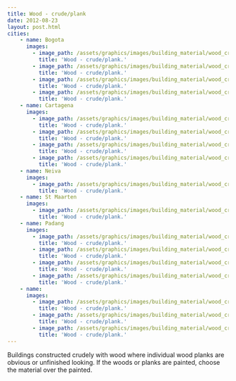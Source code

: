 ```yaml
---
title: Wood - crude/plank
date: 2012-08-23
layout: post.html
cities:
    - name: Bogota
      images:
        - image_path: /assets/graphics/images/building_material/wood_crude-plank/wood_crude-plank_bogota_01.jpg
          title: 'Wood - crude/plank.'           
        - image_path: /assets/graphics/images/building_material/wood_crude-plank/wood_crude-plank_bogota_02.jpg
          title: 'Wood - crude/plank.'
        - image_path: /assets/graphics/images/building_material/wood_crude-plank/wood_crude-plank_bogota_03.jpg
          title: 'Wood - crude/plank.'           
        - image_path: /assets/graphics/images/building_material/wood_crude-plank/wood_crude-plank_bogota_04.jpg
          title: 'Wood - crude/plank.'            
    - name: Cartagena
      images:
        - image_path: /assets/graphics/images/building_material/wood_crude-plank/wood_crude-plank_cartagena_01.jpg
          title: 'Wood - crude/plank.'          
        - image_path: /assets/graphics/images/building_material/wood_crude-plank/wood_crude-plank_cartagena_02.jpg
          title: 'Wood - crude/plank.'          
        - image_path: /assets/graphics/images/building_material/wood_crude-plank/wood_crude-plank_cartagena_03.jpg
          title: 'Wood - crude/plank.'          
        - image_path: /assets/graphics/images/building_material/wood_crude-plank/wood_crude-plank_cartagena_04.jpg
          title: 'Wood - crude/plank.'          
    - name: Neiva
      images:
        - image_path: /assets/graphics/images/building_material/wood_crude-plank/wood_crude_plank_neiva_01.jpg
          title: 'Wood - crude/plank.'          
    - name: St Maarten
      images:
        - image_path: /assets/graphics/images/building_material/wood_crude-plank/wood_crude_plank_st_maarten_01.jpg
          title: 'Wood - crude/plank.'          
    - name: Padang
      images:
        - image_path: /assets/graphics/images/building_material/wood_crude-plank/wood_crude_plank_padang_01.jpg   
          title: 'Wood - crude/plank.'          
        - image_path: /assets/graphics/images/building_material/wood_crude-plank/wood_crude_plank_padang_02.jpg 
          title: 'Wood - crude/plank.'          
        - image_path: /assets/graphics/images/building_material/wood_crude-plank/wood_crude_plank_padang_03.jpg 
          title: 'Wood - crude/plank.'          
        - image_path: /assets/graphics/images/building_material/wood_crude-plank/wood_crude_plank_padang_04.jpg  
          title: 'Wood - crude/plank.'     
    - name: 
      images:
        - image_path: /assets/graphics/images/building_material/wood_crude-plank/wood_crude_plank_01.jpg   
          title: 'Wood - crude/plank.'          
        - image_path: /assets/graphics/images/building_material/wood_crude-plank/wood_crude_plank_02.jpg 
          title: 'Wood - crude/plank.'          
        - image_path: /assets/graphics/images/building_material/wood_crude-plank/wood_crude_plank_03.jpg 
          title: 'Wood - crude/plank.'                                                   
---
```


Buildings constructed crudely with wood where individual wood planks are obvious or unfinished looking. If the woods or planks are painted, choose the material over the painted.

